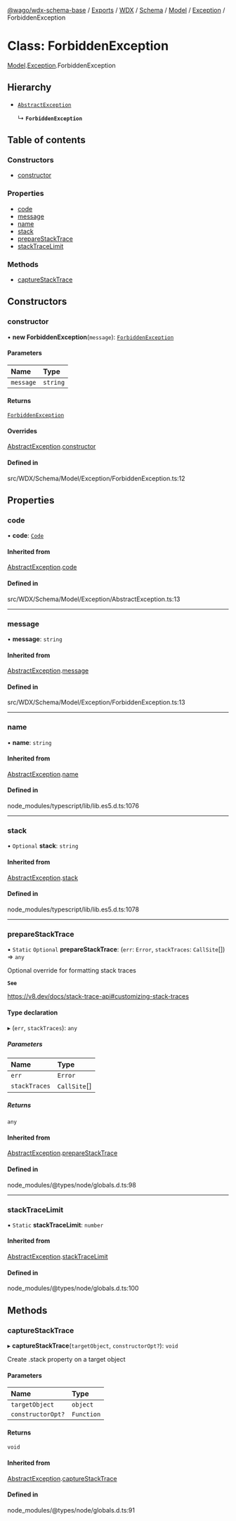 [@wago/wdx-schema-base](../README.md) / [Exports](../modules.md) / [WDX](../modules/WDX.md) / [Schema](../modules/WDX.Schema.md) / [Model](../modules/WDX.Schema.Model.md) / [Exception](../modules/WDX.Schema.Model.Exception.md) / ForbiddenException

# Class: ForbiddenException

[Model](../modules/WDX.Schema.Model.md).[Exception](../modules/WDX.Schema.Model.Exception.md).ForbiddenException

## Hierarchy

- [`AbstractException`](WDX.Schema.Model.Exception.AbstractException.md)

  ↳ **`ForbiddenException`**

## Table of contents

### Constructors

- [constructor](WDX.Schema.Model.Exception.ForbiddenException.md#constructor)

### Properties

- [code](WDX.Schema.Model.Exception.ForbiddenException.md#code)
- [message](WDX.Schema.Model.Exception.ForbiddenException.md#message)
- [name](WDX.Schema.Model.Exception.ForbiddenException.md#name)
- [stack](WDX.Schema.Model.Exception.ForbiddenException.md#stack)
- [prepareStackTrace](WDX.Schema.Model.Exception.ForbiddenException.md#preparestacktrace)
- [stackTraceLimit](WDX.Schema.Model.Exception.ForbiddenException.md#stacktracelimit)

### Methods

- [captureStackTrace](WDX.Schema.Model.Exception.ForbiddenException.md#capturestacktrace)

## Constructors

### constructor

• **new ForbiddenException**(`message`): [`ForbiddenException`](WDX.Schema.Model.Exception.ForbiddenException.md)

#### Parameters

| Name | Type |
| :------ | :------ |
| `message` | `string` |

#### Returns

[`ForbiddenException`](WDX.Schema.Model.Exception.ForbiddenException.md)

#### Overrides

[AbstractException](WDX.Schema.Model.Exception.AbstractException.md).[constructor](WDX.Schema.Model.Exception.AbstractException.md#constructor)

#### Defined in

src/WDX/Schema/Model/Exception/ForbiddenException.ts:12

## Properties

### code

• **code**: [`Code`](../enums/WDX.Schema.Model.Exception.Code.md)

#### Inherited from

[AbstractException](WDX.Schema.Model.Exception.AbstractException.md).[code](WDX.Schema.Model.Exception.AbstractException.md#code)

#### Defined in

src/WDX/Schema/Model/Exception/AbstractException.ts:13

___

### message

• **message**: `string`

#### Inherited from

[AbstractException](WDX.Schema.Model.Exception.AbstractException.md).[message](WDX.Schema.Model.Exception.AbstractException.md#message)

#### Defined in

src/WDX/Schema/Model/Exception/ForbiddenException.ts:13

___

### name

• **name**: `string`

#### Inherited from

[AbstractException](WDX.Schema.Model.Exception.AbstractException.md).[name](WDX.Schema.Model.Exception.AbstractException.md#name)

#### Defined in

node_modules/typescript/lib/lib.es5.d.ts:1076

___

### stack

• `Optional` **stack**: `string`

#### Inherited from

[AbstractException](WDX.Schema.Model.Exception.AbstractException.md).[stack](WDX.Schema.Model.Exception.AbstractException.md#stack)

#### Defined in

node_modules/typescript/lib/lib.es5.d.ts:1078

___

### prepareStackTrace

▪ `Static` `Optional` **prepareStackTrace**: (`err`: `Error`, `stackTraces`: `CallSite`[]) => `any`

Optional override for formatting stack traces

**`See`**

https://v8.dev/docs/stack-trace-api#customizing-stack-traces

#### Type declaration

▸ (`err`, `stackTraces`): `any`

##### Parameters

| Name | Type |
| :------ | :------ |
| `err` | `Error` |
| `stackTraces` | `CallSite`[] |

##### Returns

`any`

#### Inherited from

[AbstractException](WDX.Schema.Model.Exception.AbstractException.md).[prepareStackTrace](WDX.Schema.Model.Exception.AbstractException.md#preparestacktrace)

#### Defined in

node_modules/@types/node/globals.d.ts:98

___

### stackTraceLimit

▪ `Static` **stackTraceLimit**: `number`

#### Inherited from

[AbstractException](WDX.Schema.Model.Exception.AbstractException.md).[stackTraceLimit](WDX.Schema.Model.Exception.AbstractException.md#stacktracelimit)

#### Defined in

node_modules/@types/node/globals.d.ts:100

## Methods

### captureStackTrace

▸ **captureStackTrace**(`targetObject`, `constructorOpt?`): `void`

Create .stack property on a target object

#### Parameters

| Name | Type |
| :------ | :------ |
| `targetObject` | `object` |
| `constructorOpt?` | `Function` |

#### Returns

`void`

#### Inherited from

[AbstractException](WDX.Schema.Model.Exception.AbstractException.md).[captureStackTrace](WDX.Schema.Model.Exception.AbstractException.md#capturestacktrace)

#### Defined in

node_modules/@types/node/globals.d.ts:91
